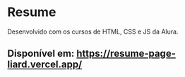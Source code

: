 # Resume

Desenvolvido com os cursos de HTML, CSS e JS da Alura.

## Disponível em: https://resume-page-liard.vercel.app/